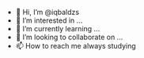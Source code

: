 - 👋 Hi, I’m @iqbaldzs
- 👀 I’m interested in ...
- 🌱 I’m currently learning ...
- 💞️ I’m looking to collaborate on ...
- 📫 How to reach me always studying

<!---
iqbaldzs/iqbaldzs is a ✨ special ✨ repository because its `README.md` (this file) appears on your GitHub profile.
You can click the Preview link to take a look at your changes.
--->
